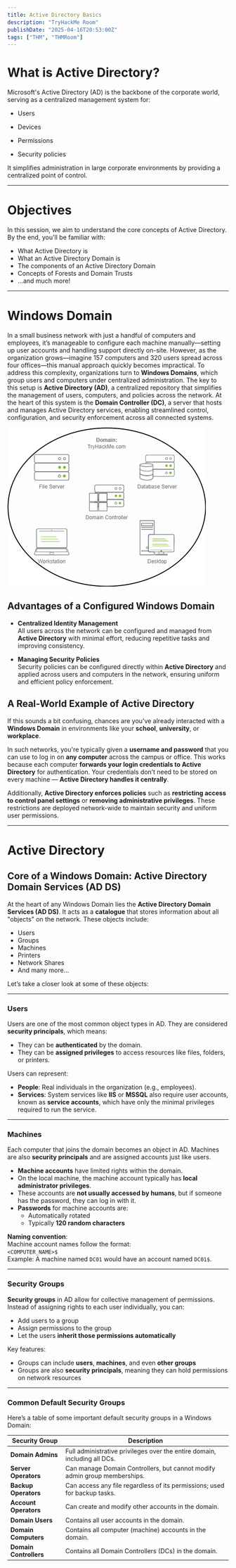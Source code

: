 ```yaml
---
title: Active Directory Basics
description: "TryHackMe Room"
publishDate: "2025-04-16T20:53:00Z"
tags: ["THM", "THMRoom"]
---
```


# What is Active Directory?
Microsoft's Active Directory (AD) is the backbone of the corporate world, serving as a centralized management system for:

* Users

* Devices

* Permissions

* Security policies

It simplifies administration in large corporate environments by providing a centralized point of control.

---
# Objectives
In this session, we aim to understand the core concepts of Active Directory. By the end, you'll be familiar with:

* What Active Directory is
* What an Active Directory Domain is
* The components of an Active Directory Domain
* Concepts of Forests and Domain Trusts
* ...and much more!

---
# Windows Domain
In a small business network with just a handful of computers and employees, it’s manageable to configure each machine manually—setting up user accounts and handling support directly on-site. However, as the organization grows—imagine 157 computers and 320 users spread across four offices—this manual approach quickly becomes impractical. To address this complexity, organizations turn to **Windows Domains**, which group users and computers under centralized administration. The key to this setup is **Active Directory (AD)**, a centralized repository that simplifies the management of users, computers, and policies across the network. At the heart of this system is the **Domain Controller (DC)**, a server that hosts and manages Active Directory services, enabling streamlined control, configuration, and security enforcement across all connected systems.

![alt text](THMImage/bebe5dfec0208bf563d01fa2dd1fb7a7.png)

## Advantages of a Configured Windows Domain

- **Centralized Identity Management**  
  All users across the network can be configured and managed from **Active Directory** with minimal effort, reducing repetitive tasks and improving consistency.

- **Managing Security Policies**  
  Security policies can be configured directly within **Active Directory** and applied across users and computers in the network, ensuring uniform and efficient policy enforcement.

## A Real-World Example of Active Directory

If this sounds a bit confusing, chances are you’ve already interacted with a **Windows Domain** in environments like your **school**, **university**, or **workplace**.

In such networks, you're typically given a **username and password** that you can use to log in on **any computer** across the campus or office. This works because each computer **forwards your login credentials to Active Directory** for authentication. Your credentials don’t need to be stored on every machine — **Active Directory handles it centrally**.

Additionally, **Active Directory enforces policies** such as **restricting access to control panel settings** or **removing administrative privileges**. These restrictions are deployed network-wide to maintain security and uniform user permissions.

---
# Active Directory

##  Core of a Windows Domain: Active Directory Domain Services (AD DS)

At the heart of any Windows Domain lies the **Active Directory Domain Services (AD DS)**. It acts as a **catalogue** that stores information about all "objects" on the network. These objects include:

- Users  
- Groups  
- Machines  
- Printers  
- Network Shares  
- And many more...

Let’s take a closer look at some of these objects:

---

### Users

Users are one of the most common object types in AD. They are considered **security principals**, which means:
- They can be **authenticated** by the domain.
- They can be **assigned privileges** to access resources like files, folders, or printers.

Users can represent:

- **People**: Real individuals in the organization (e.g., employees).
- **Services**: System services like **IIS** or **MSSQL** also require user accounts, known as **service accounts**, which have only the minimal privileges required to run the service.

---

###  Machines

Each computer that joins the domain becomes an object in AD. Machines are also **security principals** and are assigned accounts just like users.

- **Machine accounts** have limited rights within the domain.
- On the local machine, the machine account typically has **local administrator privileges**.
- These accounts are **not usually accessed by humans**, but if someone has the password, they can log in with it.
- **Passwords** for machine accounts are:
  - Automatically rotated
  - Typically **120 random characters**

**Naming convention**:  
Machine account names follow the format:  
`<COMPUTER_NAME>$`  
Example: A machine named `DC01` would have an account named `DC01$`.

---

###  Security Groups

**Security groups** in AD allow for collective management of permissions. Instead of assigning rights to each user individually, you can:

- Add users to a group  
- Assign permissions to the group  
- Let the users **inherit those permissions automatically**

Key features:
- Groups can include **users**, **machines**, and even **other groups**
- Groups are also **security principals**, meaning they can hold permissions on network resources

---

###  Common Default Security Groups

Here’s a table of some important default security groups in a Windows Domain:

| **Security Group** 	| **Description**                                                             	|
|------------------------|---------------------------------------------------------------------------------|
| **Domain Admins**  	| Full administrative privileges over the entire domain, including all DCs.  	|
| **Server Operators**   | Can manage Domain Controllers, but cannot modify admin group memberships.  	|
| **Backup Operators**   | Can access any file regardless of its permissions; used for backup tasks.  	|
| **Account Operators**  | Can create and modify other accounts in the domain.                         	|
| **Domain Users**   	| Contains all user accounts in the domain.                                   	|
| **Domain Computers**   | Contains all computer (machine) accounts in the domain.                     	|
| **Domain Controllers** | Contains all Domain Controllers (DCs) in the domain.                        	|



